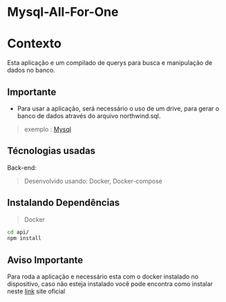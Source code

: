 # Mysql-All-For-One

# Contexto

Esta aplicação e um compilado de querys para busca e manipulação de dados no banco.

## Importante
- Para usar a aplicação, será necessário o uso de um drive, para gerar o banco de dados através do arquivo northwind.sql.
> exemplo : [Mysql](https://www.mysql.com/)

## Técnologias usadas

Back-end:

> Desenvolvido usando: Docker, Docker-compose

## Instalando Dependências

> Docker
```bash
cd api/ 
npm install
``` 
## Aviso Importante 
Para roda a aplicação e necessário esta com o docker instalado  no dispositivo, caso não esteja instalado você pode encontra como instalar neste [link](https://docs.docker.com/engine/install/ubuntu/) site oficial 

